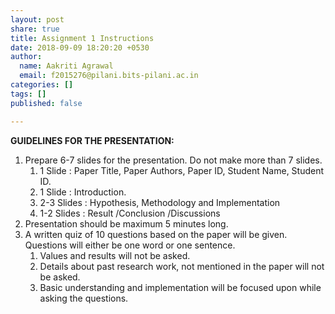 ```yaml
---
layout: post
share: true
title: Assignment 1 Instructions
date: 2018-09-09 18:20:20 +0530
author:
  name: Aakriti Agrawal
  email: f2015276@pilani.bits-pilani.ac.in
categories: []
tags: []
published: false

---
```

**GUIDELINES FOR THE PRESENTATION:**

1. Prepare 6-7 slides for the presentation. Do not make more than 7 slides.
   1. 1 Slide : Paper Title, Paper Authors, Paper ID, Student Name, Student ID.
   2. 1 Slide : Introduction.
   3. 2-3 Slides : Hypothesis, Methodology and Implementation
   4. 1-2 Slides : Result /Conclusion /Discussions
2. Presentation should be maximum 5 minutes long. 
3. A written quiz of 10 questions based on the paper will be given. Questions will either be one word or one sentence.
   1. Values and results will not be asked. 
   2. Details about past research work, not mentioned in the paper will not be asked.
   3. Basic understanding and implementation will be focused upon while asking the questions.